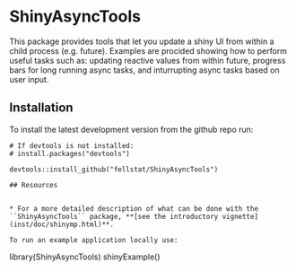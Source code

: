 # ShinyAsyncTools

This package provides tools that let you update a shiny UI from within a child process (e.g. future). Examples are procided showing how to perform useful tasks such as: updating reactive values from within future, progress bars for long running async tasks, and inturrupting async tasks based on user input.

## Installation

To install the latest development version from the github repo run:
```
# If devtools is not installed:
# install.packages("devtools")

devtools::install_github("fellstat/ShinyAsyncTools")

## Resources


* For a more detailed description of what can be done with the ``ShinyAsyncTools`` package, **[see the introductory vignette](inst/doc/shinymp.html)**.

To run an example application locally use:
```
library(ShinyAsyncTools)
shinyExample()
```
